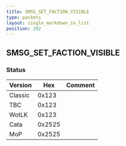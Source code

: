 ```yaml
---
title: SMSG_SET_FACTION_VISIBLE
type: packets
layout: single_markdown_in_list
position: 292
---
```


## SMSG_SET_FACTION_VISIBLE

### Status

Version    | Hex        | Comment
---------- | ---------- | ---------- 
Classic    | 0x123      | 
TBC        | 0x123      | 
WotLK      | 0x123      | 
Cata       | 0x2525     | 
MoP        | 0x2525     | 